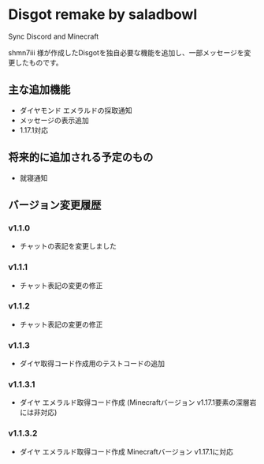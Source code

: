 # Disgot remake by saladbowl
Sync Discord and Minecraft

shmn7iii 様が作成したDisgotを独自必要な機能を追加し、一部メッセージを変更したものです。

## 主な追加機能  
- ダイヤモンド エメラルドの採取通知  
- メッセージの表示追加  
- 1.17.1対応  

## 将来的に追加される予定のもの  
- 就寝通知


## バージョン変更履歴
### v1.1.0
- チャットの表記を変更しました

### v1.1.1
- チャット表記の変更の修正

### v1.1.2
- チャット表記の変更の修正

### v1.1.3
- ダイヤ取得コード作成用のテストコードの追加

### v1.1.3.1
- ダイヤ エメラルド取得コード作成 (Minecraftバージョン v1.17.1要素の深層岩には非対応)

### v1.1.3.2
- ダイヤ エメラルド取得コード作成 Minecraftバージョン v1.17.1に対応